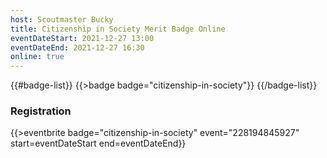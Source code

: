 ```yaml
---
host: Scoutmaster Bucky
title: Citizenship in Society Merit Badge Online
eventDateStart: 2021-12-27 13:00
eventDateEnd: 2021-12-27 16:30
online: true
---
```


{{#badge-list}}
{{>badge badge="citizenship-in-society"}}
{{/badge-list}}

### Registration

{{>eventbrite badge="citizenship-in-society" event="228194845927" start=eventDateStart end=eventDateEnd}}
